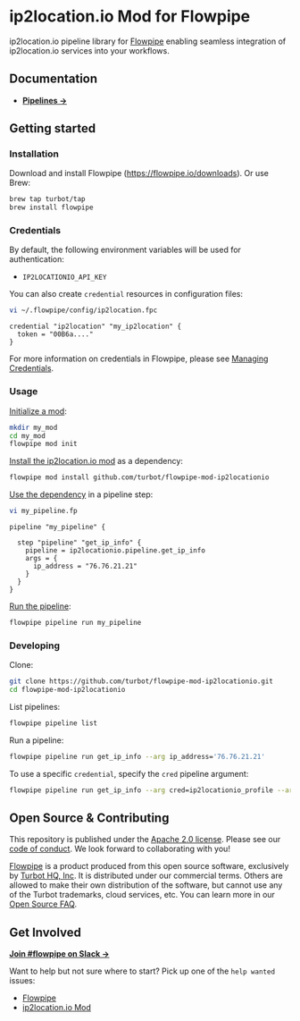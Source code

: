 # ip2location.io Mod for Flowpipe

ip2location.io pipeline library for [Flowpipe](https://flowpipe.io) enabling seamless integration of ip2location.io services into your workflows.

## Documentation

- **[Pipelines →](https://hub.flowpipe.io/mods/turbot/ip2locationio/pipelines)**

## Getting started

### Installation

Download and install Flowpipe (https://flowpipe.io/downloads). Or use Brew:

```sh
brew tap turbot/tap
brew install flowpipe
```

### Credentials

By default, the following environment variables will be used for authentication:

- `IP2LOCATIONIO_API_KEY`

You can also create `credential` resources in configuration files:

```sh
vi ~/.flowpipe/config/ip2location.fpc
```

```hcl
credential "ip2location" "my_ip2location" {
  token = "00B6a...."
}
```

For more information on credentials in Flowpipe, please see [Managing Credentials](https://flowpipe.io/docs/run/credentials).

### Usage

[Initialize a mod](https://www.flowpipe.io/docs/mods/index#initializing-a-mod):

```sh
mkdir my_mod
cd my_mod
flowpipe mod init
```

[Install the ip2location.io mod](https://www.flowpipe.io/docs/mods/mod-dependencies#mod-dependencies) as a dependency:

```sh
flowpipe mod install github.com/turbot/flowpipe-mod-ip2locationio
```

[Use the dependency](https://www.flowpipe.io/docs/mods/write-pipelines/index) in a pipeline step:

```sh
vi my_pipeline.fp
```

```hcl
pipeline "my_pipeline" {

  step "pipeline" "get_ip_info" {
    pipeline = ip2locationio.pipeline.get_ip_info
    args = {
      ip_address = "76.76.21.21"
    }
  }
}
```

[Run the pipeline](https://www.flowpipe.io/docs/run/pipelines):

```sh
flowpipe pipeline run my_pipeline
```

### Developing

Clone:

```sh
git clone https://github.com/turbot/flowpipe-mod-ip2locationio.git
cd flowpipe-mod-ip2locationio
```

List pipelines:

```sh
flowpipe pipeline list
```

Run a pipeline:

```sh
flowpipe pipeline run get_ip_info --arg ip_address='76.76.21.21'
```

To use a specific `credential`, specify the `cred` pipeline argument:

```sh
flowpipe pipeline run get_ip_info --arg cred=ip2locationio_profile --arg ip_address='76.76.21.21'
```

## Open Source & Contributing

This repository is published under the [Apache 2.0 license](https://www.apache.org/licenses/LICENSE-2.0). Please see our [code of conduct](https://github.com/turbot/.github/blob/main/CODE_OF_CONDUCT.md). We look forward to collaborating with you!

[Flowpipe](https://flowpipe.io) is a product produced from this open source software, exclusively by [Turbot HQ, Inc](https://turbot.com). It is distributed under our commercial terms. Others are allowed to make their own distribution of the software, but cannot use any of the Turbot trademarks, cloud services, etc. You can learn more in our [Open Source FAQ](https://turbot.com/open-source).

## Get Involved

**[Join #flowpipe on Slack →](https://flowpipe.io/community/join)**

Want to help but not sure where to start? Pick up one of the `help wanted` issues:

- [Flowpipe](https://github.com/turbot/flowpipe/labels/help%20wanted)
- [ip2location.io Mod](https://github.com/turbot/flowpipe-mod-ip2locationio/labels/help%20wanted)